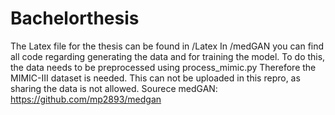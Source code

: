 # Bachelorthesis

The Latex file for the thesis can be found in /Latex
In /medGAN you can find all code regarding generating the data and for training the model.
To do this, the data needs to be preprocessed using process_mimic.py 
Therefore the MIMIC-III dataset is needed. This can not be uploaded in this repro, as sharing the data is not allowed.
Sourece medGAN: https://github.com/mp2893/medgan
